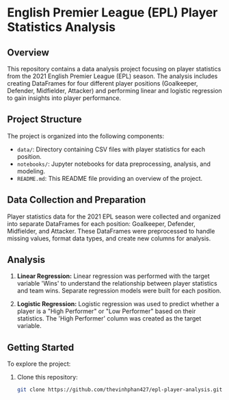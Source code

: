 # English Premier League (EPL) Player Statistics Analysis

## Overview

This repository contains a data analysis project focusing on player statistics from the 2021 English Premier League (EPL) season. The analysis includes creating DataFrames for four different player positions (Goalkeeper, Defender, Midfielder, Attacker) and performing linear and logistic regression to gain insights into player performance.

## Project Structure

The project is organized into the following components:

- `data/`: Directory containing CSV files with player statistics for each position.
- `notebooks/`: Jupyter notebooks for data preprocessing, analysis, and modeling.
- `README.md`: This README file providing an overview of the project.

## Data Collection and Preparation

Player statistics data for the 2021 EPL season were collected and organized into separate DataFrames for each position: Goalkeeper, Defender, Midfielder, and Attacker. These DataFrames were preprocessed to handle missing values, format data types, and create new columns for analysis.

## Analysis

1. **Linear Regression:**
   Linear regression was performed with the target variable 'Wins' to understand the relationship between player statistics and team wins. Separate regression models were built for each position.

2. **Logistic Regression:**
   Logistic regression was used to predict whether a player is a "High Performer" or "Low Performer" based on their statistics. The 'High Performer' column was created as the target variable.

## Getting Started

To explore the project:

1. Clone this repository:
   ```sh
   git clone https://github.com/thevinhphan427/epl-player-analysis.git
